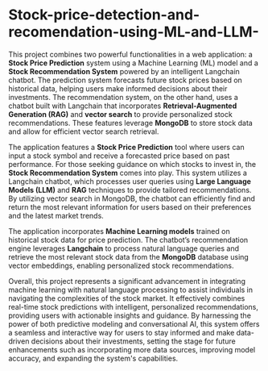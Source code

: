 # Stock-price-detection-and-recomendation-using-ML-and-LLM-

This project combines two powerful functionalities in a web application: a **Stock Price Prediction** system using a Machine Learning (ML) model and a **Stock Recommendation System** powered by an intelligent Langchain chatbot. The prediction system forecasts future stock prices based on historical data, helping users make informed decisions about their investments. The recommendation system, on the other hand, uses a chatbot built with Langchain that incorporates **Retrieval-Augmented Generation (RAG)** and **vector search** to provide personalized stock recommendations. These features leverage **MongoDB** to store stock data and allow for efficient vector search retrieval.


The application features a **Stock Price Prediction** tool where users can input a stock symbol and receive a forecasted price based on past performance. For those seeking guidance on which stocks to invest in, the **Stock Recommendation System** comes into play. This system utilizes a Langchain chatbot, which processes user queries using **Large Language Models (LLM)** and **RAG** techniques to provide tailored recommendations. By utilizing vector search in MongoDB, the chatbot can efficiently find and return the most relevant information for users based on their preferences and the latest market trends.


The application incorporates **Machine Learning models** trained on historical stock data for price prediction. The chatbot’s recommendation engine leverages **Langchain** to process natural language queries and retrieve the most relevant stock data from the **MongoDB** database using vector embeddings, enabling personalized stock recommendations. 


Overall, this project represents a significant advancement in integrating machine learning with natural language processing to assist individuals in navigating the complexities of the stock market. It effectively combines real-time stock predictions with intelligent, personalized recommendations, providing users with actionable insights and guidance. By harnessing the power of both predictive modeling and conversational AI, this system offers a seamless and interactive way for users to stay informed and make data-driven decisions about their investments, setting the stage for future enhancements such as incorporating more data sources, improving model accuracy, and expanding the system's capabilities.
